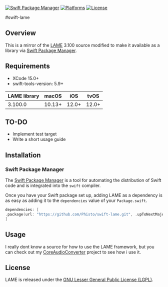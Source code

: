 [![Swift Package Manager](https://img.shields.io/badge/Swift_Package_Manager-compatible-orange?style=flat-square)](https://img.shields.io/badge/Swift_Package_Manager-compatible-orange?style=flat-square)
[![Platforms](https://img.shields.io/badge/Platforms-macOS_iOS_tvOS-yellowgreen?style=flat-square)](https://img.shields.io/badge/Platforms-macOS_iOS_tvOS-Green?style=flat-square)
[![License](https://img.shields.io/github/license/phisto/swift-lame.svg)](https://github.com/Phisto/swift-lame)
                
#swift-lame
                
## Overview

This is a mirror of the [LAME](https://lame.sourceforge.io) 3.100 source modified to make it available as a library via [Swift Package Manager](https://www.swift.org/package-manager/).

## Requirements
                           
- XCode 15.0+
- swift-tools-version: 5.9+

LAME library     | macOS  |  iOS   |  tvOS
-----------------|--------|--------|--------
3.100.0          | 10.13+ |  12.0+ |  12.0+

## TO-DO
                               
- Implement test target
- Write a short usage guide
                               
## Installation

### Swift Package Manager

The [Swift Package Manager](https://swift.org/package-manager/) is a tool for automating the distribution of Swift code and is integrated into the `swift` compiler.

Once you have your Swift package set up, adding LAME as a dependency is as easy as adding it to the `dependencies` value of your `Package.swift`.

```swift
dependencies: [
.package(url: "https://github.com/Phisto/swift-lame.git", .upToNextMajor(from: "3.100.0"))
]
```

## Usage

I really dont know a source for how to use the LAME framework, but you can check out my [CoreAudioConverter](https://github.com/Phisto/CoreAudioConverter) project to see how i use it.


## License

LAME is released under the [GNU Lesser General Public License (LGPL)](https://www.gnu.org/licenses/).


